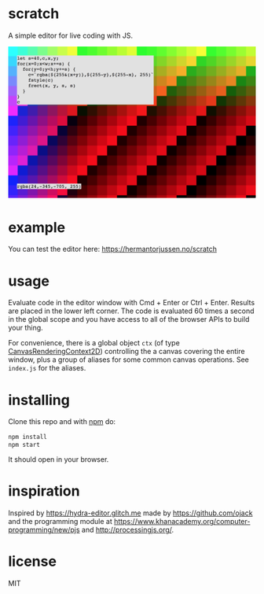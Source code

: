 # scratch

A simple editor for live coding with JS.

![scratch: editor for live coding](examples/screen.png)

# example 

You can test the editor here:
https://hermantorjussen.no/scratch

# usage 

Evaluate code in the editor window with Cmd + Enter or Ctrl + Enter. 
Results are placed in the lower left corner.
The code is evaluated 60 times a second in the global scope and you have 
access to all of the browser APIs to build your thing.

For convenience, there is a global object `ctx`
(of type [CanvasRenderingContext2D][1])
controlling the a canvas 
covering the entire window, plus a group of aliases for some common canvas 
operations. See `index.js` for the aliases.

# installing

Clone this repo and with [npm](https://npmjs.com/) do:

```
npm install
npm start
```

It should open in your browser.


# inspiration

Inspired by https://hydra-editor.glitch.me made by https://github.com/ojack
and the programming module at https://www.khanacademy.org/computer-programming/new/pjs
and http://processingjs.org/.

# license

MIT

[1]: https://developer.mozilla.org/en-US/docs/Web/API/CanvasRenderingContext2D
